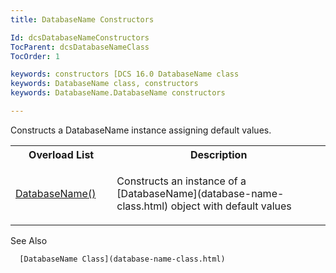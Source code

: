 ```yaml
---
title: DatabaseName Constructors

Id: dcsDatabaseNameConstructors
TocParent: dcsDatabaseNameClass
TocOrder: 1

keywords: constructors [DCS 16.0 DatabaseName class
keywords: DatabaseName class, constructors
keywords: DatabaseName.DatabaseName constructors

---
```


Constructs a DatabaseName instance assigning default values.
<br />

<table class="dtTABLE" id="Table2" x-use-null-cells="x-use-null-cells" style="border-spacing: 0px" cellspacing="0">
          <colgroup span="1">
            <col span="1" style="WIDTH: 10%" />
            <col span="1" style="WIDTH: 50%" />
          </colgroup>
          <tr>
            <th colspan="1" rowspan="1">
							Overload List</th>
            <th colspan="1" rowspan="1">Description</th>
          </tr>
          <tr>
            <td colspan="1" rowspan="1">

[DatabaseName()](database-name-class-constructor1.html) 
</td>
            <td colspan="1" rowspan="1">

<p>Constructs an instance of a [DatabaseName](database-name-class.html) object with default values
</td>
          </tr>
</table>

See Also

<dl />

      [DatabaseName Class](database-name-class.html)

